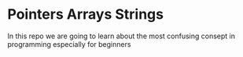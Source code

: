 # Pointers Arrays Strings
In this repo we are going to learn about the most confusing consept in programming especially for beginners
